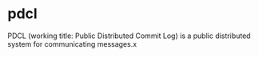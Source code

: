 # pdcl
PDCL (working title: Public Distributed Commit Log) is a public distributed system for communicating messages.x
